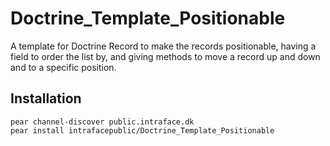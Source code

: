 Doctrine_Template_Positionable
==

A template for Doctrine Record to make the records positionable, having a field to order the list by, and giving methods to move a record up and down and to a specific position.

Installation
--

    pear channel-discover public.intraface.dk
    pear install intrafacepublic/Doctrine_Template_Positionable
